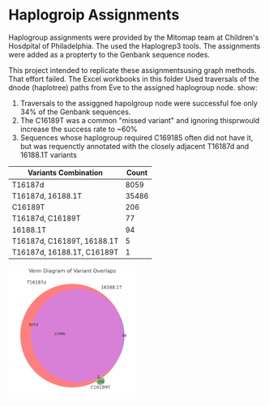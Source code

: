 # Haplogroip Assignments
 
Haplogroup assignments were provided by the Mitomap team at Children's Hosdpital of Philadelphia. The used the Haplogrep3 tools. The assignments were added as a propterty to the Genbank sequence nodes. 

This project intended to replicate these assignmentsusing graph methods. That effort failed. The Excel workbooks in this folder Used traversals of the dnode (haplotree) paths from Eve to the assigned haplogroup node. show:

<ol>
 <li>Traversals to the assiggned hapolgroup node were successful foe only 34% of the Genbank sequences.</li>
 <li>The C16189T was a common "missed variant" and ignoring thisprwould increase the success rate to ~60%</li>
 <li>Sequences whose haplogroup required C169185 often did not have it, but was requenctly annotated with the closely adjacent T16187d and 16188.1T variants </li>

</ol>



| Variants Combination               | Count  |
|-------------------------------------|--------|
| T16187d                            | 8059   |
| T16187d, 16188.1T                   | 35486  |
| C16189T                            | 206    |
| T16187d, C16189T                    | 77     |
| 16188.1T                           | 94     |
| T16187d, C16189T, 16188.1T          | 5      |
| T16187d, 16188.1T, C16189T          | 1      |



<img src="https://github.com/waigitdas/Mitochondrial-DNA-Research/blob/main/Knowledge_Graph/images/C16189T_Veen_diagram.png" width="50%" height="50%">
